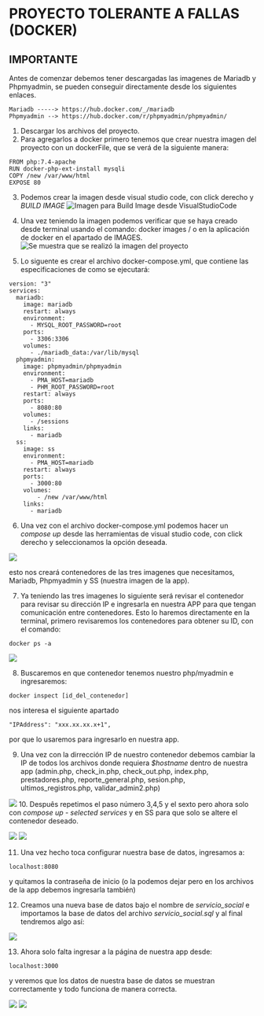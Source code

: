 # PROYECTO TOLERANTE A FALLAS (DOCKER)

## IMPORTANTE
Antes de comenzar debemos tener descargadas las imagenes de Mariadb y Phpmyadmin, se pueden conseguir directamente desde los siguientes enlaces.

```
Mariadb -----> https://hub.docker.com/_/mariadb
Phpmyadmin --> https://hub.docker.com/r/phpmyadmin/phpmyadmin/
```

1. Descargar los archivos del proyecto.
2. Para agregarlos a docker primero tenemos que crear nuestra imagen del proyecto con un dockerFile, que se verá de la siguiente manera:
```
FROM php:7.4-apache
RUN docker-php-ext-install mysqli
COPY /new /var/www/html 
EXPOSE 80
```

3. Podemos crear la imagen desde visual studio code, con click derecho y *BUILD IMAGE*
![Imagen para *Build Image desde VisualStudioCode*](https://user-images.githubusercontent.com/56968654/145337321-6b8512dd-ba51-4b87-9c44-c12e9deecb80.png)

4. Una vez teniendo la imagen podemos verificar que se haya creado desde terminal usando el comando: docker images / o en la aplicación de docker en el apartado de IMAGES.
![Se muestra que se realizó la imagen del proyecto](https://user-images.githubusercontent.com/56968654/145337441-bedcb941-8792-41b4-9537-793092005107.png)


5. Lo siguente es crear el archivo docker-compose.yml, que contiene las especificaciones de como se ejecutará:
```
version: "3"
services:
  mariadb: 
    image: mariadb
    restart: always 
    environment:
      - MYSQL_ROOT_PASSWORD=root
    ports:
      - 3306:3306
    volumes:
      - ./mariadb_data:/var/lib/mysql
  phpmyadmin:
    image: phpmyadmin/phpmyadmin
    environment:
      - PMA_HOST=mariadb
      - PHM_ROOT_PASSWORD=root
    restart: always
    ports:
      - 8080:80
    volumes:
      - /sessions
    links:
      - mariadb
  ss:
    image: ss
    environment:
      - PMA_HOST=mariadb
    restart: always
    ports:
      - 3000:80
    volumes:
        - /new /var/www/html
    links:
      - mariadb
```
6. Una vez con el archivo docker-compose.yml podemos hacer un *compose up* desde las herramientas de visual studio code, con click derecho y seleccionamos la opción deseada.

![](https://user-images.githubusercontent.com/56968654/145337598-78a07506-6b17-41b6-ac8b-51333b042ccb.png)

esto nos creará contenedores de las tres imagenes que necesitamos, Mariadb, Phpmyadmin y SS (nuestra imagen de la app).

7. Ya teniendo las tres imagenes lo siguiente será revisar el contenedor para revisar su dirección IP e ingresarla en nuestra APP para que tengan comunicación entre contenedores.
Esto lo haremos directamente en la terminal, primero revisaremos los contenedores para obtener su ID, con el comando:

```
docker ps -a
```
![](https://user-images.githubusercontent.com/56968654/145339642-956bdd0b-70c6-4761-b779-79789ef7ef9b.png)

8. Buscaremos en que contenedor tenemos nuestro php/myadmin e ingresaremos:
```
docker inspect [id_del_contenedor]
```
nos interesa el siguiente apartado
```
"IPAddress": "xxx.xx.xx.x+1",
```
por que lo usaremos para ingresarlo en nuestra app.

9. Una vez con la dirrección IP de nuestro contenedor debemos cambiar la IP de todos los archivos donde requiera *$hostname* dentro de nuestra app (admin.php, check_in.php, check_out.php, index.php, prestadores.php, reporte_general.php, sesion.php, ultimos_registros.php, validar_admin2.php)

![](https://user-images.githubusercontent.com/56968654/145340046-e007a0e5-f4c6-411b-89f0-e8c4342a36f7.png)
10. Despuês repetimos el paso número 3,4,5 y el sexto pero ahora solo con *compose up - selected services* y en SS para que solo se altere el contenedor deseado.

![](https://user-images.githubusercontent.com/56968654/145341139-40e9a895-61d3-48bf-80f6-541040ea2317.png)
![](https://user-images.githubusercontent.com/56968654/145341290-dabcefdb-d081-45ec-97fe-afcfebf63066.png)

11. Una vez hecho toca configurar nuestra base de datos, ingresamos a:
```
localhost:8080
```
y quitamos la contraseña de inicio (o la podemos dejar pero en los archivos de la app debemos ingresarla también)

12. Creamos una nueva base de datos bajo el nombre de *servicio_social* e importamos la base de datos del archivo *servicio_social.sql*
y al final tendremos algo así:

![](https://user-images.githubusercontent.com/56968654/145341643-797ff08b-09cf-43e2-9752-90d667ca1c79.png)

13. Ahora solo falta ingresar a la página de nuestra app desde:
```
localhost:3000
```
y veremos que los datos de nuestra base de datos se muestran correctamente y todo funciona de manera correcta.

![](https://user-images.githubusercontent.com/56968654/145341926-71d35b79-3957-440d-86cc-f60ccb9f7791.png)
![](https://user-images.githubusercontent.com/56968654/145342438-e25391db-a7f4-4fbf-afc8-1cddf5ca1cdd.png)



